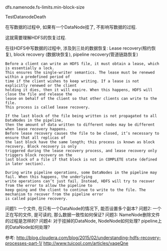 dfs.namenode.fs-limits.min-block-size

TestDatanodeDeath

在写数据的过程中, 如果有一个DataNode挂了, 不影响写数据的过程.

这就需要理解HDFS的恢复过程.

在往HDFS中写数据的过程中, 涉及到三处的数据恢复:
Lease recovery(租约恢复),
block recovery (数据块恢复),
pipeline recovery(管道链路恢复)

```
Before a client can write an HDFS file, it must obtain a lease, which is essentially a lock.
This ensures the single-writer semantics. The lease must be renewed within a predefined period of
time if the client wishes to keep writing. If a lease is not explicitly renewed or the client
holding it dies, then it will expire. When this happens, HDFS will close the file and release the
lease on behalf of the client so that other clients can write to the file.
This process is called lease recovery.
```

```
If the last block of the file being written is not propagated to all DataNodes in the pipeline,
then the amount of data written to different nodes may be different when lease recovery happens.
Before lease recovery causes the file to be closed, it’s necessary to ensure that all replicas of
the last block have the same length; this process is known as block recovery. Block recovery is only
triggered during the lease recovery process, and lease recovery only triggers block recovery on the
last block of a file if that block is not in COMPLETE state (defined in later section).
```

```
During write pipeline operations, some DataNodes in the pipeline may fail. When this happens, the underlying
write operations can’t just fail. Instead, HDFS will try to recover from the error to allow the pipeline to
keep going and the client to continue to write to the file. The mechanism to recover from the pipeline error
is called pipeline recovery.
```


问题1: 一个文件, 在只有一个DataNode的情况下, 能否设置多个副本?
问题2: 一个正在写的文件, 是可读的, 那么数据一致性如何保证?
问题3: NameNode删除文件的过程是怎样的?
问题4: 对于挂掉的DataNode, NodeNode如何处理?  pipeline上的DataNode如何处理?



参考:
http://blog.cloudera.com/blog/2015/02/understanding-hdfs-recovery-processes-part-1/
http://www.tuicool.com/articles/vaqeQne

